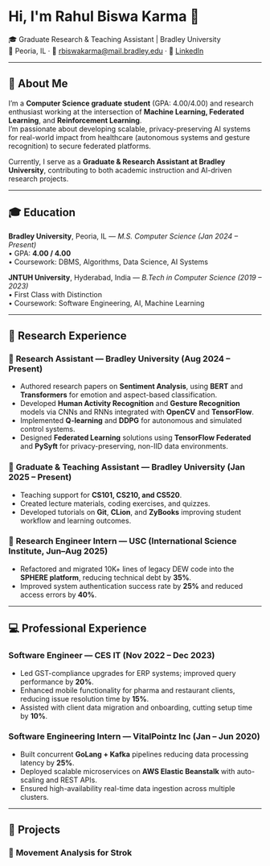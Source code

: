 # Hi, I'm Rahul Biswa Karma 👋  
🎓 Graduate Research & Teaching Assistant | Bradley University  
📍 Peoria, IL · 💌 [rbiswakarma@mail.bradley.edu](mailto:rbiswakarma@mail.bradley.edu) · 🔗 [LinkedIn](https://www.linkedin.com/in/rahul-biswa-karma-260898266/)

---

## 🌟 About Me
I’m a **Computer Science graduate student** (GPA: 4.00/4.00) and research enthusiast working at the intersection of **Machine Learning, Federated Learning**, and **Reinforcement Learning**.  
I’m passionate about developing scalable, privacy-preserving AI systems for real-world impact from healthcare (autonomous systems and gesture recognition) to secure federated platforms.

Currently, I serve as a **Graduate & Research Assistant at Bradley University**, contributing to both academic instruction and AI-driven research projects.

---

## 🎓 Education
**Bradley University**, Peoria, IL — *M.S. Computer Science (Jan 2024 – Present)*  
• GPA: **4.00 / 4.00**  
• Coursework: DBMS, Algorithms, Data Science, AI Systems  

**JNTUH University**, Hyderabad, India — *B.Tech in Computer Science (2019 – 2023)*  
• First Class with Distinction  
• Coursework: Software Engineering, AI, Machine Learning  

---

## 🧠 Research Experience

### 🧩 **Research Assistant — Bradley University (Aug 2024 – Present)**
- Authored research papers on **Sentiment Analysis**, using **BERT** and **Transformers** for emotion and aspect-based classification.  
- Developed **Human Activity Recognition** and **Gesture Recognition** models via CNNs and RNNs integrated with **OpenCV** and **TensorFlow**.  
- Implemented **Q-learning** and **DDPG** for autonomous and simulated control systems.  
- Designed **Federated Learning** solutions using **TensorFlow Federated** and **PySyft** for privacy-preserving, non-IID data environments.

### 🧪 **Graduate & Teaching Assistant — Bradley University (Jan 2025 – Present)**
- Teaching support for **CS101, CS210, and CS520**.  
- Created lecture materials, coding exercises, and quizzes.  
- Developed tutorials on **Git**, **CLion**, and **ZyBooks** improving student workflow and learning outcomes.

### 🧠 **Research Engineer Intern — USC (International Science Institute, Jun–Aug 2025)**
- Refactored and migrated 10K+ lines of legacy DEW code into the **SPHERE platform**, reducing technical debt by **35%**.  
- Improved system authentication success rate by **25%** and reduced access errors by **40%**.

---

## 💻 Professional Experience

### **Software Engineer — CES IT (Nov 2022 – Dec 2023)**
- Led GST-compliance upgrades for ERP systems; improved query performance by **20%**.  
- Enhanced mobile functionality for pharma and restaurant clients, reducing issue resolution time by **15%**.  
- Assisted with client data migration and onboarding, cutting setup time by **10%**.

### **Software Engineering Intern — VitalPointz Inc (Jan – Jun 2020)**
- Built concurrent **GoLang + Kafka** pipelines reducing data processing latency by **25%**.  
- Deployed scalable microservices on **AWS Elastic Beanstalk** with auto-scaling and REST APIs.  
- Ensured high-availability real-time data ingestion across multiple clusters.

---

## 🧩 Projects

### 🦾 **Movement Analysis for Strok**
